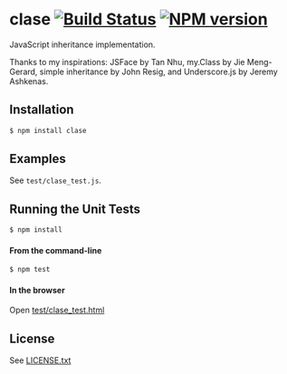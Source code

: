 # clase [![Build Status](https://travis-ci.org/dciccale/clase.png?branch=master)](https://travis-ci.org/dciccale/clase) [![NPM version](https://badge.fury.io/js/clase.png)](http://badge.fury.io/js/clase)

JavaScript inheritance implementation.

Thanks to my inspirations: JSFace by Tan Nhu, my.Class by Jie Meng-Gerard, simple inheritance by
John Resig, and Underscore.js by Jeremy Ashkenas.

## Installation

```bash
$ npm install clase
```

## Examples
See `test/clase_test.js`.

## Running the Unit Tests

```bash
$ npm install
```

#### From the command-line
```bash
$ npm test
```

#### In the browser
Open [test/clase_test.html](http://denis.io/clase/clase_test.html)


## License
See [LICENSE.txt](https://raw.github.com/dciccale/parsy/master/LICENSE.txt)
